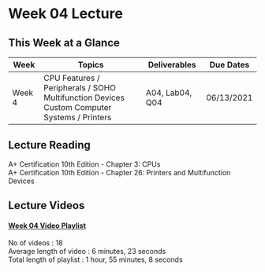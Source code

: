 # Week 04 Lecture

## This Week at a Glance

| Week | Topics |  Deliverables | Due Dates |
| --- | --- | --- | --- |
| Week 4 | CPU Features / Peripherals / SOHO Multifunction Devices <br> Custom Computer Systems / Printers |A04, Lab04, Q04| 06/13/2021 |

## Lecture Reading

A+ Certification 10th Edition - Chapter 3: CPUs <br>
A+ Certification 10th Edition - Chapter 26: Printers and Multifunction Devices <br>

## Lecture Videos

#### [Week 04 Video Playlist](https://youtube.com/playlist?list=PLnytdG37GBZpj8Tr1Eh0eLuiPcKDbDE9x) <br>
No of videos : 18 <br>
Average length of video : 6 minutes, 23 seconds <br>
Total length of playlist : 1 hour, 55 minutes, 8 seconds <br>

<!-- **[Week 04 Lecture Review](https://uri.techsmithrelay.com/J78Q)** - 17 minutes, 08 seconds


## Lecture Slides

**[Lecture Review Slides](week04-lecture-notes.pdf)** -->


